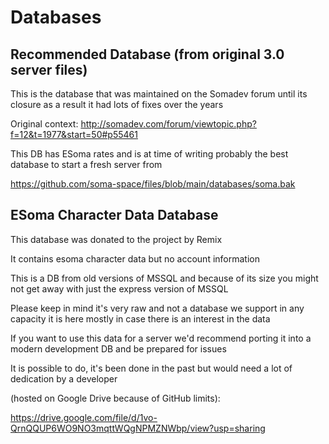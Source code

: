 # Databases

## Recommended Database (from original 3.0 server files)

This is the database that was maintained on the Somadev forum until its closure as a result it had lots of fixes over the years

Original context: http://somadev.com/forum/viewtopic.php?f=12&t=1977&start=50#p55461

This DB has ESoma rates and is at time of writing probably the best database to start a fresh server from

https://github.com/soma-space/files/blob/main/databases/soma.bak



## ESoma Character Data Database 

This database was donated to the project by Remix 

It contains esoma character data but no account information

This is a DB from old versions of MSSQL and because of its size you might not get away with just the express version of MSSQL

Please keep in mind it's very raw and not a database we support in any capacity it is here mostly in case there is an interest in the data

If you want to use this data for a server we'd recommend porting it into a modern development DB and be prepared for issues

It is possible to do, it's been done in the past but would need a lot of dedication by a developer

(hosted on Google Drive because of GitHub limits):

https://drive.google.com/file/d/1vo-QrnQQUP6WO9NO3mqttWQgNPMZNWbp/view?usp=sharing

